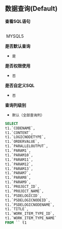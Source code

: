 ## 数据查询(Default) <!-- {docsify-ignore-all} -->



<p class="panel-title"><b>查看SQL语句</b></p>
<br>

<el-row>
&nbsp;<el-tag @click="MYSQL5 = true">MYSQL5</el-tag>
</el-row>

<br>
<p class="panel-title"><b>是否默认查询</b></p>

* `是`

<p class="panel-title"><b>是否权限使用</b></p>

* `否`

<p class="panel-title"><b>是否自定义SQL</b></p>

* `否`

<p class="panel-title"><b>查询列级别</b></p>

* `默认（全部查询列）`






<el-dialog v-model="MYSQL5" title="MYSQL5">

```sql
SELECT
t1.`CODENAME`,
t1.`CONTENT`,
t1.`LOGICNODETYPE`,
t1.`ORDERVALUE`,
t1.`PARALLELOUTPUT`,
t1.`PARAM1`,
t1.`PARAM10`,
t1.`PARAM11`,
t1.`PARAM12`,
t1.`PARAM13`,
t1.`PARAM7`,
t1.`PARAM8`,
t1.`PARAM9`,
t1.`PROJECT_ID`,
t1.`PROJECT_NAME`,
t1.`PSDELOGICID`,
t1.`PSDELOGICNODEID`,
t1.`PSDELOGICNODENAME`,
t1.`TITLE`,
t1.`WORK_ITEM_TYPE_ID`,
t1.`WORK_ITEM_TYPE_NAME`
FROM `` t1 


```

</el-dialog>

<script>
 const { createApp } = Vue
  createApp({
    data() {
      return {
                MYSQL5 : false
        
      }
    },
    methods: {
    }
  }).use(ElementPlus).mount('#app')
</script>